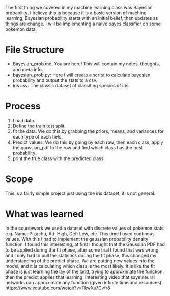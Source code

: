 The first thing we covered in my machine learning class was Bayesian probability. I believe this is because it is a basic version of machine learning, Bayesian probability starts with an initial belief, then updates as things are change.
I will be implementing a naive bayes classifier on some pokemon data.
# File Structure
- Bayesian_prob.md: You are here! This will contain my notes, thoughts, and meta info.
- bayesian_prob.py: Here I will create a script to calculate bayesian probability and output the stats to a csv.
- iris.csv: The classic dataset of classifing species of iris.
# Process
1. Load data.
2. Define the train test split.
3. fit the data. We do this by grabbing the priors, means, and variances for each type of each field.
4. Predict values. We do this by going by each row, then each class, apply the gaussian_pdf to the row and find which class has the best probability.
5. print the true class with the predicted class.
# Scope
This is a fairly simple project just using the iris dataset, it is not general. 
# What was learned
In the coursework we used a dataset with discrete values of pokemon stats e.g. Name: Pikachu, Att: High, Def: Low, etc. This time I used continous values. With this I had to implement the gaussian probability density function. I found this interesting, at first I thought that the Gaussian PDF had to be applied during the fit phase, after some trial I found that was wrong and I only had to pull the statistics during the fit phase, this changed my understanding of the predict phase. We are putting new values into the model, and it is calculating which class is the most likely.
It is like the fit phase is just learning the lay of the land, trying to approximate the function, then the predict applies that learning.
Interesting video that says neural networks can approximate any function (given infinite time and resources): https://www.youtube.com/watch?v=TkwXa7Cvfr8